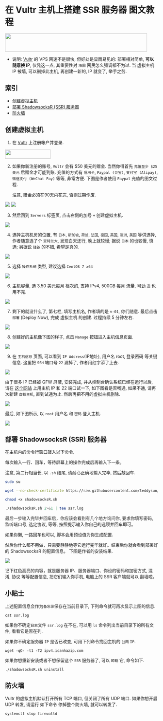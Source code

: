 # 在 Vultr 主机上搭建 SSR 服务器 图文教程

<a href="https://www.vultr.com/?ref=7772227-4F"><img src="https://www.vultr.com/media/banner_2.png" width="468" height="60"></a>

- 说明: [Vultr](https://www.vultr.com/?ref=7772227-4F) 的 VPS 网速不是很快, 但好处是显而易见的: 部署相对简单, **可以随意换 IP**, 仅凭这一点, 其重要性对 `墙国` 网民怎么强调都不为过. 当 虚拟主机 IP 被墙, 可以删掉此主机, 再创建一新的, IP 就变了, 举手之劳.

## 索引
- [创建虚拟主机](#创建虚拟主机)
- [部署 ShadowsocksR (SSR) 服务器](#部署-shadowsocksr-ssr-服务器)
- [防火墙](#防火墙)

## 创建虚拟主机

1. 在 [Vultr](https://www.vultr.com/?ref=7772227-4F) 上注册帐户并登录.

<a href="https://www.vultr.com/?ref=7772227-4F"><img src="vultr/logo_onwhite.svg" width="150" height="30"></a>

2. 如果你新注册的账号, `Vultr` 会有 $50 美元的赠金. 当然你得首先 `充值至少 $25 美元` 后赠金才可能到账. 
   充值的方式有 `信用卡`, `Paypal (贝宝)`, `支付宝 (Alipay)`, `微信支付 (WeChat Pay)` 等等, 非常方便.
   下图是作者使用 `Paypal` 充值的图文过程.

   注意, 赠金必须在90天内花完, 否则过期作废.

<img src="vultr/billing.png" />

<img src="vultr/paypal.png" />

3. 然后回到 `Servers` 标签页, 点击右侧的加号 `+` 创建虚拟主机.

<img src="vultr/server.png" />

4. 选择主机机房的位置, 有 `日本`, `新加坡`, `荷兰`, `法国`, `德国`, `英国`, `澳洲`, `美国` 等供选择, 
   作者随意选了个 `亚特兰大`, 发现白天还行, 晚上就较慢; 据说 `日本` 的也较慢, 慎选; 另据说 `硅谷` 的不错, 希望是真的.

<img src="vultr/location.png" />

5. 选择 `操作系统` 类型, 建议选择 `CentOS 7 x64`

<img src="vultr/type.png" />

6. 主机容量, 选 3.50 美元每月 档次的, 支持 IPv4, 500GB 每月 流量, 可劲 `造` 也用不完.

<img src="vultr/size.png" />

7. 剩下的就没什么了, 第七栏, 填写主机名, 作者填的是 `v-01`, 你们随意. 
   最后点击 `部署` (Deploy Now), 完成 虚拟主机 的创建. 过程持续 5 分钟左右.

<img src="vultr/deploy.png" />

8. 创建好的主机像下图的样子, 点击 `Manage` 按钮进入主机信息页面.

<img src="vultr/created.png" />

9. 在 `主机信息` 页面, 可以看到 `IP Address`(IP地址), 用户名 root, 登录密码 等关键信息. 
   这里把 `SSH` 端口号 `22` 漏掉了, 作者用红字添了上去. 
   
<img src="vultr/host.png" />

   由于很多 IP 已经被 GFW 屏蔽, 安装完成, 并从控制台确认系统已经在运行以后, 请在 [这个网站](http://old.tool.chinaz.com/port/) 上用主机 IP 和 22 端口试一下, 如下图看是否畅通, 如果不通, 请再次新建 `虚拟主机`, 直到试通为止. 然后再把不用的虚拟主机删除. 

<img src="vultr/port-scan.png" />

   最后, 如下图所示, 以 `root` 用户名 和 `密码` 登入主机. 

<img src="vultr/host.png" />

## 部署 ShadowsocksR (SSR) 服务器

在主机内的命令行窗口敲入以下命令.

每次输入一行、回车，等待屏幕上的操作完成后再输入下一条。

注意, 第二行相当长, 以 `.sh` 结尾, 请耐心正确地输入完毕, 然后敲回车.

```bash
sudo su

wget --no-check-certificate https://raw.githubusercontent.com/teddysun/shadowsocks_install/master/shadowsocksR.sh

chmod +x shadowsocksR.sh

./shadowsocksR.sh 2>&1 | tee ssr.log
```

最后一步输入完毕并回车后，你应该会看到有几个地方询问你, 要求你填写密码, 监听端口号, 选定协议, 等等, 按照提示输入你自己的选项并回车即可。

如果你懒, 一路回车也可以, 脚本会用预设值为你生成配置. 

然后你什么都不用做，只需要静静地等它运行完毕就好。结束后你就会看到部署好的 ShadowsocksR 的配置信息。
下图是作者的安装结果.

<img src="vultr/ssr.png" />

记下红色高亮的内容，就是服务器 IP、服务器端口、你设的密码和加密方式, 混淆, 协议 等等配置信息, 
把它们输入你手机, 电脑上的 SSR 客户端就可以 翻墙啦。

## 小贴士

上述配置信息会作为`备忘录`保存在当前目录下, 下列命令就可再次显示上图的信息.
```
cat ssr.log
```
如果你不确定`日志`文件 `ssr.log` 在不在, 可以用 `ls` 命令列出当前目录下的所有文件, 看看它是否在列.

如果你不确定服务器 `IP` 是否已改变, 可用下列命令找回主机的 `公网` `IP`.
```
wget -qO- -t1 -T2 ipv4.icanhazip.com
```
如果你想重新安装或者不想保留这个 `SSR` 服务器了, 可以 `卸载` 它, 命令如下.
```
./shadowsocksR.sh uninstall
```

## 防火墙

Vultr 的虚拟主机默认打开所有 TCP 端口, 但关闭了所有 UDP 端口. 
如果你想开启 UDP 转发, 请运行 如下命令 停掉整个防火墙, 就可以转发了.
```
systemctl stop firewalld
```
